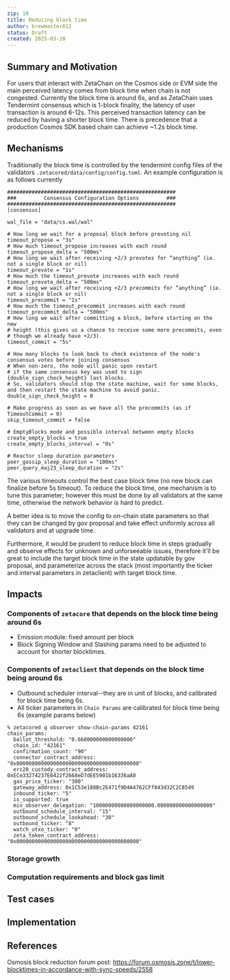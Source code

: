```yaml
---
zip: 10
title: Reducing block time
author: brewmaster012
status: Draft
created: 2025-03-20
---
```


## Summary and Motivation

For users that interact with ZetaChain on the Cosmos side or EVM side the main perceived
latency comes from block time when chain is not congested.  Currently the block time is around 6s,
and as ZetaChain uses Tendermint consensus which is 1-block finality, the latency of user
transaction is around 6-12s. This perceived transaction latency can be reduced by having
a shorter block time.  There is precedence that a production Cosmos SDK based chain can achieve
~1.2s block time. 


## Mechanisms

Traditionally the block time is controlled by the tendermint config files of the validators
`.zetacored/data/config/config.toml`. An example configuration is as follows currently
```
#######################################################
###         Consensus Configuration Options         ###
#######################################################
[consensus]

wal_file = "data/cs.wal/wal"

# How long we wait for a proposal block before prevoting nil
timeout_propose = "3s"
# How much timeout_propose increases with each round
timeout_propose_delta = "500ms"
# How long we wait after receiving +2/3 prevotes for “anything” (ie. not a single block or nil)
timeout_prevote = "1s"
# How much the timeout_prevote increases with each round
timeout_prevote_delta = "500ms"
# How long we wait after receiving +2/3 precommits for “anything” (ie. not a single block or nil)
timeout_precommit = "1s"
# How much the timeout_precommit increases with each round
timeout_precommit_delta = "500ms"
# How long we wait after committing a block, before starting on the new
# height (this gives us a chance to receive some more precommits, even
# though we already have +2/3).
timeout_commit = "5s"

# How many blocks to look back to check existence of the node's consensus votes before joining consensus
# When non-zero, the node will panic upon restart
# if the same consensus key was used to sign {double_sign_check_height} last blocks.
# So, validators should stop the state machine, wait for some blocks, and then restart the state machine to avoid panic.
double_sign_check_height = 0

# Make progress as soon as we have all the precommits (as if TimeoutCommit = 0)
skip_timeout_commit = false

# EmptyBlocks mode and possible interval between empty blocks
create_empty_blocks = true
create_empty_blocks_interval = "0s"

# Reactor sleep duration parameters
peer_gossip_sleep_duration = "100ms"
peer_query_maj23_sleep_duration = "2s"
```

The various timeouts control the best case block time (no new block can finalize before 5s timeout).
To reduce the block time, one mechanism is to tune this parameter; however this must be done by
all validators at the same time, otherwise the network behavior is hard to predict. 

A better idea is to move the config to on-chain state parameters so that they can be changed
by gov proposal and take effect uniformly across all validators and at upgrade time. 

Furthermore, it would be prudent to reduce block time in steps gradually and observe effects for
unknown and unforseeable issues, therefore it'll be great to include the target block time
in the state updatable by gov proposal, and parameterize across the stack (most importantly
the ticker and interval parameters in zetaclient) with target block time. 

## Impacts

### Components of `zetacore` that depends on the block time being around 6s
- Emission module: fixed amount per block
- Block Signing Window and Slashing params need to be adjusted to account for shorter blocktimes. 

### Components of `zetaclient` that depends on the block time being around 6s
- Outbound scheduler interval--they are in unit of blocks, and calibrated for block time being 6s.
- All ticker parameters in `Chain Params` are calibrated for block time being 6s (example params below)
```
% zetacored q observer show-chain-params 42161
chain_params:
  ballot_threshold: "0.660000000000000000"
  chain_id: "42161"
  confirmation_count: "90"
  connector_contract_address: "0x0000000000000000000000000000000000000000"
  erc20_custody_contract_address: 0xECe33274237E6422f2668eD7dEE5901b16336aA0
  gas_price_ticker: "300"
  gateway_address: 0x1C53e188Bc2E471f9D4A4762CFf843d32C2C8549
  inbound_ticker: "5"
  is_supported: true
  min_observer_delegation: "10000000000000000000.000000000000000000"
  outbound_schedule_interval: "15"
  outbound_schedule_lookahead: "30"
  outbound_ticker: "8"
  watch_utxo_ticker: "0"
  zeta_token_contract_address: "0x0000000000000000000000000000000000000000"
```

### Storage growth

### Computation requirements and block gas limit

## Test cases

## Implementation

## References

Osmosis block reduction forum post: https://forum.osmosis.zone/t/lower-blocktimes-in-accordance-with-sync-speeds/2558

